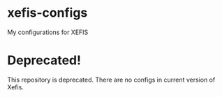 xefis-configs
=============

My configurations for XEFIS

Deprecated!
===========

This repository is deprecated.
There are no configs in current version of Xefis.

